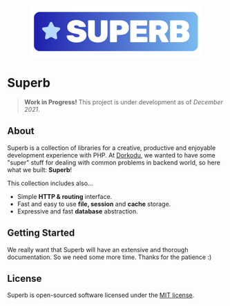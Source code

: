 

<p align="center"><a href="https://libre.dorkodu.com/superb/" target="_blank"><img src="resources/superb-s.png" style="width: 400px"></a></p>

# Superb

> **Work in Progress!**
> This project is under development as of *December 2021*.

## About

Superb is a collection of libraries for a creative, productive and enjoyable development
experience with PHP. At [Dorkodu](https://dorkodu.com), we wanted to have some "super" stuff for dealing with common
problems in backend world, so here what we built: **Superb**!

This collection includes also…

- Simple **HTTP & routing** interface.
- Fast and easy to use **file, session** and **cache** storage.
- Expressive and fast **database** abstraction.

## Getting Started

We really want that Superb will have an extensive and thorough documentation. 
So we need some more time. Thanks for the patience :)

## License

Superb is open-sourced software licensed under the [MIT license](https://opensource.org/licenses/MIT).
